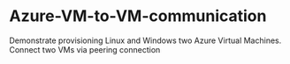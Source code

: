 # Azure-VM-to-VM-communication
Demonstrate provisioning Linux and Windows two Azure Virtual Machines. Connect two VMs via peering connection
